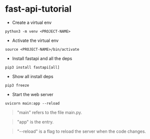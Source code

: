# fast-api-tutorial

- Create a virtual env

```
python3 -m venv <PROJECT-NAME>
```

- Activate the virtual env

```
source <PROJECT-NAME>/bin/activate
```

- Install fastapi and all the deps

```
pip3 install fastapi[all]
```

- Show all install deps

```
pip3 freeze
```

- Start the web server

```
uvicorn main:app --reload
```

> "main" refers to the file main.py.

> "app" is the entry.

> "--reload" is a flag to reload the server when the code changes.
